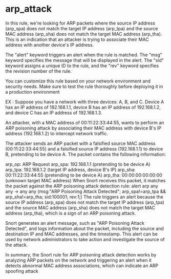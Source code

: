 # arp_attack
In this rule, we're looking for ARP packets where the source IP address (arp_spa) does not match the target IP address (arp_tpa) and the source MAC address (arp_sha) does not match the target MAC address (arp_tha). This is an indication that an attacker is trying to associate their MAC address with another device's IP address.

The "alert" keyword triggers an alert when the rule is matched. The "msg" keyword specifies the message that will be displayed in the alert. The "sid" keyword assigns a unique ID to the rule, and the "rev" keyword specifies the revision number of the rule.

You can customize this rule based on your network environment and security needs. Make sure to test the rule thoroughly before deploying it in a production environment 

EX :
Suppose you have a network with three devices: A, B, and C. Device A has an IP address of 192.168.1.1, device B has an IP address of 192.168.1.2, and device C has an IP address of 192.168.1.3.

An attacker, with a MAC address of 00:11:22:33:44:55, wants to perform an ARP poisoning attack by associating their MAC address with device B's IP address (192.168.1.2) to intercept network traffic.

The attacker sends an ARP packet with a falsified source MAC address (00:11:22:33:44:55) and a falsified source IP address (192.168.1.1) to device B, pretending to be device A. The packet contains the following information:

arp_op: ARP Request
arp_spa: 192.168.1.1 (pretending to be device A)
arp_tpa: 192.168.1.2 (target IP address, device B's IP)
arp_sha: 00:11:22:33:44:55 (pretending to be device A)
arp_tha: 00:00:00:00:00:00 (unknown target MAC address)
When Snort receives this packet, it matches the packet against the ARP poisoning attack detection rule:
alert arp any any -> any any (msg:"ARP Poisoning Attack Detected"; 
                          arp_spa!=arp_tpa && arp_sha!=arp_tha;
                          sid:100001; rev:1;)
The rule triggers an alert because the source IP address (arp_spa) does not match the target IP address (arp_tpa) and the source MAC address (arp_sha) does not match the target MAC address (arp_tha), which is a sign of an ARP poisoning attack.

Snort generates an alert message, such as "ARP Poisoning Attack Detected", and logs information about the packet, including the source and destination IP and MAC addresses, and the timestamp. This alert can be used by network administrators to take action and investigate the source of the attack.

In summary, the Snort rule for ARP poisoning attack detection works by analyzing ARP packets on the network and triggering an alert when it detects abnormal MAC address associations, which can indicate an ARP spoofing attack
